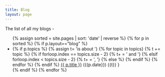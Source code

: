 ```yaml
---
title: Blog
layout: page
---
```


The list of all my blogs -

<ul>
{% assign sorted = site.pages | sort: 'date' | reverse %}
{% for p in sorted %}
{% if p.layout=="blog" %}
<li>
    {% if p.topics %}
    {% assign t= 'is about '}
    {% for topic in topics}
    {% t += topic %}
    {% if forloop.index == topics.size - 2}
    {% t+ = ' and '}
    {% elsif forloop.index < topics.size - 2}
    {% t+ = ', '}
    {% else %}
    {% endif %}
    {% endfor %}
    {% endif %}
    <a href="{{ p.url}}">{{ p.title }}</a> <span class="muted">({{p.date}})</span> {{t}}
    }
</li>
{% endif %}
{% endfor %}
</ul>